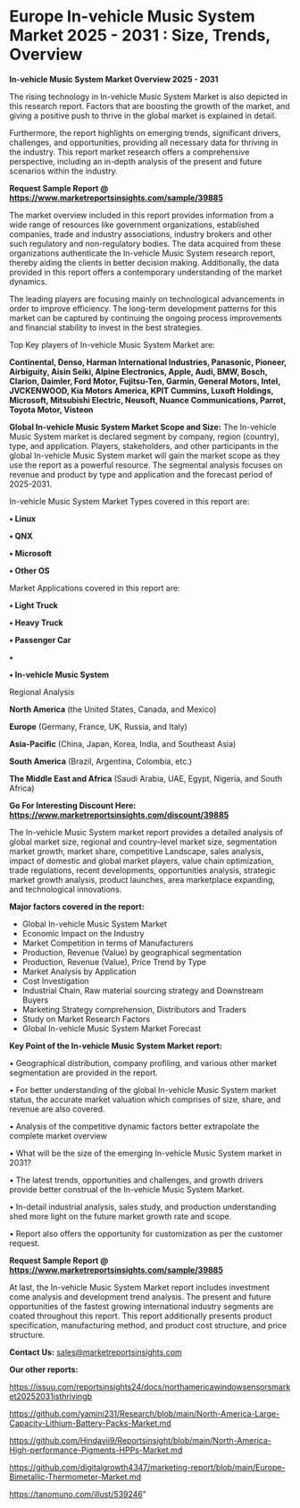 # Europe In-vehicle Music System Market 2025 - 2031 : Size, Trends, Overview

<Strong> In-vehicle Music System Market Overview 2025 - 2031</strong>

The rising technology in In-vehicle Music System Market is also depicted in this research report. Factors that are boosting the growth of the market, and giving a positive push to thrive in the global market is explained in detail.

Furthermore, the report highlights on emerging trends, significant drivers, challenges, and opportunities, providing all necessary data for thriving in the industry. This report market research offers a comprehensive perspective, including an in-depth analysis of the present and future scenarios within the industry.

<strong>Request Sample Report @ <a href=https://www.marketreportsinsights.com/sample/39885>https://www.marketreportsinsights.com/sample/39885</a></strong>

The market overview included in this report provides information from a wide range of resources like government organizations, established companies, trade and industry associations, industry brokers and other such regulatory and non-regulatory bodies. The data acquired from these organizations authenticate the In-vehicle Music System research report, thereby aiding the clients in better decision making. Additionally, the data provided in this report offers a contemporary understanding of the market dynamics.

The leading players are focusing mainly on technological advancements in order to improve efficiency. The long-term development patterns for this market can be captured by continuing the ongoing process improvements and financial stability to invest in the best strategies.

Top Key players of In-vehicle Music System Market are:

<strong>Continental, Denso, Harman International Industries, Panasonic, Pioneer, Airbiguity, Aisin Seiki, Alpine Electronics, Apple, Audi, BMW, Bosch, Clarion, Daimler, Ford Motor, Fujitsu-Ten, Garmin, General Motors, Intel, JVCKENWOOD, Kia Motors America, KPIT Cummins, Luxoft Holdings, Microsoft, Mitsubishi Electric, Neusoft, Nuance Communications, Parrot, Toyota Motor, Visteon</strong>

<strong><b>Global In-vehicle Music System Market Scope and Size:</b></strong>
The In-vehicle Music System market is declared segment by company, region (country), type, and application. Players, stakeholders, and other participants in the global In-vehicle Music System market will gain the market scope as they use the report as a powerful resource. The segmental analysis focuses on revenue and product by type and application and the forecast period of 2025-2031.

In-vehicle Music System Market Types covered in this report are:

<strong>•  Linux

•  QNX

•  Microsoft

•  Other OS</strong>

Market Applications covered in this report are:

<strong>•  Light Truck

•  Heavy Truck

•  Passenger Car

•  

•  In-vehicle Music System</strong> 

Regional Analysis

<strong>North America</strong> (the United States, Canada, and Mexico)

<strong>Europe</strong> (Germany, France, UK, Russia, and Italy)

<strong>Asia-Pacific</strong> (China, Japan, Korea, India, and Southeast Asia)

<strong>South America</strong> (Brazil, Argentina, Colombia, etc.)

<strong>The Middle East and Africa</strong> (Saudi Arabia, UAE, Egypt, Nigeria, and South Africa)

<strong>Go For Interesting Discount Here: <a href=https://www.marketreportsinsights.com/discount/39885>https://www.marketreportsinsights.com/discount/39885</a></strong>

The In-vehicle Music System market report provides a detailed analysis of global market size, regional and country-level market size, segmentation market growth, market share, competitive Landscape, sales analysis, impact of domestic and global market players, value chain optimization, trade regulations, recent developments, opportunities analysis, strategic market growth analysis, product launches, area marketplace expanding, and technological innovations.

<strong><b>Major factors covered in the report:</b></strong>
<ul>
  <li>Global In-vehicle Music System Market </li>
  <li>Economic Impact on the Industry</li>
  <li>Market Competition in terms of Manufacturers</li>
  <li>Production, Revenue (Value) by geographical segmentation</li>
  <li>Production, Revenue (Value), Price Trend by Type</li>
  <li>Market Analysis by Application</li>
  <li>Cost Investigation</li>
  <li>Industrial Chain, Raw material sourcing strategy and Downstream Buyers</li>
  <li>Marketing Strategy comprehension, Distributors and Traders</li>
  <li>Study on Market Research Factors</li>
  <li>Global In-vehicle Music System Market Forecast</li>
</ul>

<strong><b>Key Point of the In-vehicle Music System Market report:</b></strong>

• Geographical distribution, company profiling, and various other market segmentation are provided in the report.

• For better understanding of the global In-vehicle Music System market status, the accurate market valuation which comprises of size, share, and revenue are also covered.

• Analysis of the competitive dynamic factors better extrapolate the complete market overview

• What will be the size of the emerging In-vehicle Music System market in 2031?

• The latest trends, opportunities and challenges, and growth drivers provide better construal of the In-vehicle Music System Market.

• In-detail industrial analysis, sales study, and production understanding shed more light on the future market growth rate and scope.

• Report also offers the opportunity for customization as per the customer request.

<strong>Request Sample Report @ <a href=https://www.marketreportsinsights.com/sample/39885>https://www.marketreportsinsights.com/sample/39885</a></strong>

At last, the In-vehicle Music System Market report includes investment come analysis and development trend analysis. The present and future opportunities of the fastest growing international industry segments are coated throughout this report. This report additionally presents product specification, manufacturing method, and product cost structure, and price structure.

<strong>Contact Us:</strong>
sales@marketreportsinsights.com

<strong>Our other reports:</strong>

<a href=https://issuu.com/reportsinsights24/docs/northamericawindowsensorsmarket20252031isthrivingb>https://issuu.com/reportsinsights24/docs/northamericawindowsensorsmarket20252031isthrivingb</a>

<a href=https://github.com/yamini231/Research/blob/main/North-America-Large-Capacity-Lithium-Battery-Packs-Market.md>https://github.com/yamini231/Research/blob/main/North-America-Large-Capacity-Lithium-Battery-Packs-Market.md</a>

<a href=https://github.com/Hindavii9/Reportsinsight/blob/main/North-America-High-performance-Pigments-HPPs-Market.md>https://github.com/Hindavii9/Reportsinsight/blob/main/North-America-High-performance-Pigments-HPPs-Market.md</a>

<a href=https://github.com/digitalgrowth4347/marketing-report/blob/main/Europe-Bimetallic-Thermometer-Market.md>https://github.com/digitalgrowth4347/marketing-report/blob/main/Europe-Bimetallic-Thermometer-Market.md</a>

<a href=https://tanomuno.com/illust/539246>https://tanomuno.com/illust/539246</a>"
